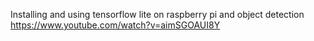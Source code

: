 Installing and using tensorflow lite on raspberry pi and object detection<br>
https://www.youtube.com/watch?v=aimSGOAUI8Y
